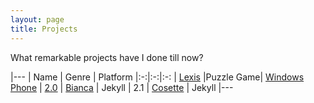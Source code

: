 ```yaml
---
layout: page
title: Projects
---
```


<div class="message">
  What remarkable projects have I done till now?
</div>


<table>
<p>|---
| Name | Genre | Platform
|:-:|:-:|:-:
| <a href="https://www.windowsphone.com/en-us/store/app/lexis/07ed7bb9-0ad8-40b3-9a73-2d6b383cc74d">Lexis</a> |Puzzle Game| <a href="https://www.windowsphone.com/en-us/store/app/lexis/07ed7bb9-0ad8-40b3-9a73-2d6b383cc74d">Windows Phone</a> 
| <a href="https://github.com/camporez/Thinny/releases/tag/v2.0-bianca">2.0</a> | <a href="http://memoriaglobo.globo.com/programas/entretenimento/novelas/caras-bocas/caras-bocas-bianca-isabelle-drummond.htm">Bianca</a> | Jekyll
| 2.1 | <a href="http://lesmiserables.wikia.com/wiki/Cosette">Cosette</a> | Jekyll
|---</p>
</table>